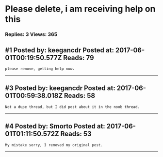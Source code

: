 # Please delete, i am receiving help on this

### Replies: 3 Views: 365

## \#1 Posted by: keegancdr Posted at: 2017-06-01T00:19:50.577Z Reads: 79

```
please remove, getting help now.
```

---
## \#3 Posted by: keegancdr Posted at: 2017-06-01T00:59:38.018Z Reads: 58

```
Not a dupe thread, but I did post about it in the noob thread.
```

---
## \#4 Posted by: Smorto Posted at: 2017-06-01T01:11:50.572Z Reads: 53

```
My mistake sorry, I removed my original post.
```

---
